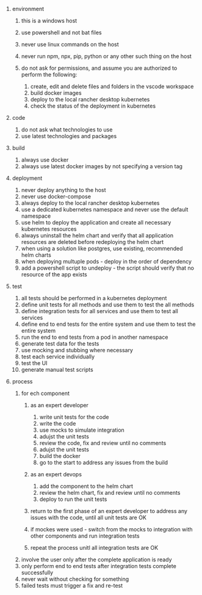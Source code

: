 1. environment

   1. this is a windows host
   2. use powershell and not bat files
   3. never use linux commands on the host
   4. never run npm, npx, pip, python or any other such thing on the host
   5. do not ask for permissions, and assume you are authorized to perform the following:

      1. create, edit and delete files and folders in the vscode workspace
      2. build docker images
      3. deploy to the local rancher desktop kubernetes
      4. check the status of the deployment in kubernetes
2. code

   1. do not ask what technologies to use
   2. use latest technologies and packages
3. build

   1. always use docker
   2. always use latest docker images by not specifying a version tag
4. deployment

   1. never deploy anything to the host
   2. never use docker-compose
   3. always deploy to the local rancher desktop kubernetes
   4. use a dedicated kubernetes namespace and never use the default namespace
   5. use helm to deploy the application and create all necessary kubernetes resources
   6. always uninstall the helm chart and verify that all application resources are deleted before redeploying the helm chart
   7. when using a solution like postgres, use existing, recommended helm charts
   8. when deploying multuple pods - deploy in the order of dependency
   9. add a powershell script to undeploy - the script should verify that no resource of the app exists
5. test

   1. all tests should be performed in a kubernetes deployment
   2. define unit tests for all methods and use them to test the all methods
   3. define integration tests for all services and use them to test all services
   4. define end to end tests for the entire system and use them to test the entire system
   5. run the end to end tests from a pod in another namespace
   6. generate test data for the tests
   7. use mocking and stubbing where necessary
   8. test each service individually
   9. test the UI
   10. generate manual test scripts
6. process

   1. for ech component
      1. as an expert developer

         1. write unit tests for the code
         2. write the code
         3. use mocks to simulate integration
         4. adujst the unit tests
         5. review the code, fix and review until no comments
         6. adujst the unit tests
         7. build the docker
         8. go to the start to address any issues from the build
      2. as an expert devops

         1. add the component to the helm chart
         2. review the helm chart, fix and review until no comments
         3. deploy to run the unit tests
      3. return to the first phase of an expert developer to address any issues with the code, until all unit tests are OK
      4. if mockes were used - switch from the mocks to integration with other components and run integration tests
      5. repeat the process unitl all integration tests are OK
   2. involve the user only after the complete application is ready
   3. only perform end to end tests after integration tests complete successfully
   4. never wait without checking for something
   5. failed tests must trigger a fix and re-test
